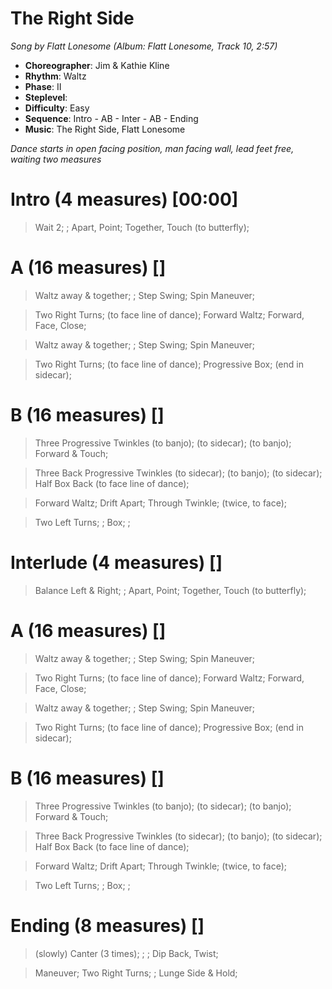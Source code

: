 # The Right Side
*Song by Flatt Lonesome (Album: Flatt Lonesome, Track 10, 2:57)*

* **Choreographer**: Jim & Kathie Kline
* **Rhythm**: Waltz
* **Phase**: II
* **Steplevel**:
* **Difficulty**: Easy
* **Sequence**: Intro - AB - Inter - AB - Ending
* **Music**: The Right Side, Flatt Lonesome

*Dance starts in open facing position, man facing wall, lead feet free, waiting two measures*

# Intro (4 measures) [00:00]

> Wait 2; ; Apart, Point; Together, Touch (to butterfly);

# A (16 measures) []

> Waltz away & together; ; Step Swing; Spin Maneuver;

> Two Right Turns; (to face line of dance); Forward Waltz; Forward, Face, Close;

> Waltz away & together; ; Step Swing; Spin Maneuver;

> Two Right Turns; (to face line of dance); Progressive Box; (end in sidecar);

# B (16 measures) []

> Three Progressive Twinkles (to banjo); (to sidecar); (to banjo); Forward & Touch;

> Three Back Progressive Twinkles (to sidecar); (to banjo); (to sidecar); Half Box Back (to face line of dance);

> Forward Waltz; Drift Apart; Through Twinkle; (twice, to face);

> Two Left Turns; ; Box; ;

# Interlude (4 measures) []

> Balance Left & Right; ; Apart, Point; Together, Touch (to butterfly);

# A (16 measures) []

> Waltz away & together; ; Step Swing; Spin Maneuver;

> Two Right Turns; (to face line of dance); Forward Waltz; Forward, Face, Close;

> Waltz away & together; ; Step Swing; Spin Maneuver;

> Two Right Turns; (to face line of dance); Progressive Box; (end in sidecar);

# B (16 measures) []

> Three Progressive Twinkles (to banjo); (to sidecar); (to banjo); Forward & Touch;

> Three Back Progressive Twinkles (to sidecar); (to banjo); (to sidecar); Half Box Back (to face line of dance);

> Forward Waltz; Drift Apart; Through Twinkle; (twice, to face);

> Two Left Turns; ; Box; ;

# Ending (8 measures) []

> (slowly) Canter (3 times); ; ; Dip Back, Twist;



> Maneuver; Two Right Turns; ; Lunge Side & Hold;
